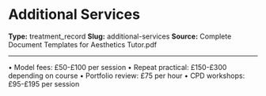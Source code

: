 # Additional Services

**Type:** treatment_record
**Slug:** additional-services
**Source:** Complete Document Templates for Aesthetics Tutor.pdf

---

• Model fees: £50-£100 per session
• Repeat practical: £150-£300 depending on course
• Portfolio review: £75 per hour
• CPD workshops: £95-£195 per session